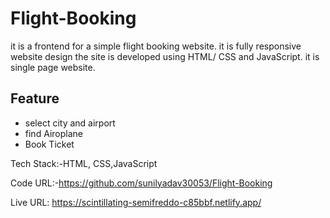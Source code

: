 # Flight-Booking

it is a frontend for a simple flight booking website. it is fully responsive website design the site is developed using HTML/ CSS and JavaScript. it is single page website.

## Feature 
  * select city and airport 
  * find Airoplane
  * Book Ticket

Tech Stack:-HTML, CSS,JavaScript
  
  Code URL:-https://github.com/sunilyadav30053/Flight-Booking
  
  
  Live URL: https://scintillating-semifreddo-c85bbf.netlify.app/
  
